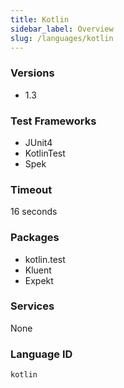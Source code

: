 ```yaml
---
title: Kotlin
sidebar_label: Overview
slug: /languages/kotlin
---
```



### Versions

- 1.3

### Test Frameworks

- JUnit4
- KotlinTest
- Spek

### Timeout

16 seconds

### Packages
- kotlin.test
- Kluent
- Expekt

### Services
None

### Language ID

`kotlin`
